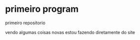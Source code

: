 # primeiro program
primeiro repositorio

vendo algumas coisas novas
estou fazendo diretamente do site
